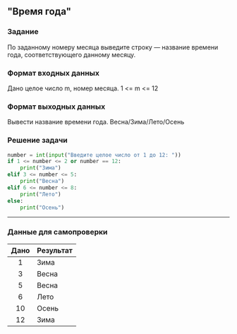 ## "Время года"

### Задание

По заданному номеру месяца выведите строку — название времени года, соответствующего данному месяцу.

### Формат входных данных

Дано целое число m, номер месяца. 1 <= m <= 12

### Формат выходных данных

Вывести название времени года. Весна/Зима/Лето/Осень

### Решение задачи

```python
number = int(input("Введите целоe число от 1 до 12: "))
if 1 <= number <= 2 or number == 12:
    print("Зима")
elif 3 <= number <= 5:
    print("Весна")
elif 6 <= number <= 8:
    print("Лето")
else:
    print("Осень")
```

---

### Данные для самопроверки

| Дано | Результат |
| :---: | --- |
|    1    | Зима |
|    3    | Весна  |
|    5    | Весна  |
|    6    | Лето  |
|    10    | Осень  |
|    12    | Зима  |